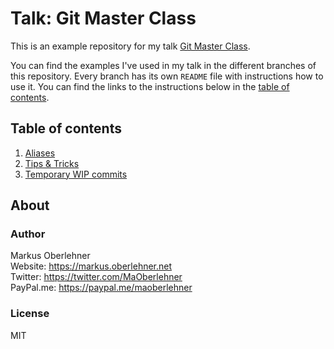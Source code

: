 # Talk: Git Master Class

This is an example repository for my talk [Git Master Class](https://docs.google.com/presentation/d/1b0AhjrXc5CkR2ktOAkJChgn92szGklfHj3Mc4MsckU8).

You can find the examples I've used in my talk in the different branches of this repository. Every branch has its own `README` file with instructions how to use it. You can find the links to the instructions below in the [table of contents](#table-of-contents).

## Table of contents

1. [Aliases](https://github.com/maoberlehner/talk-git-master-class/tree/aliases)
2. [Tips & Tricks](https://github.com/maoberlehner/talk-git-master-class/tree/tips-and-tricks)
3. [Temporary WIP commits](https://github.com/maoberlehner/talk-git-master-class/tree/temporary-wip-commits)

## About

### Author

Markus Oberlehner  
Website: https://markus.oberlehner.net  
Twitter: https://twitter.com/MaOberlehner  
PayPal.me: https://paypal.me/maoberlehner

### License

MIT
